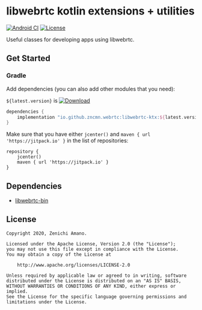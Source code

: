 # libwebrtc kotlin extensions + utilities

[![Android CI](https://github.com/crow-misia/libwebrtc-ktx/workflows/Android%20CI/badge.svg)](https://github.com/crow-misia/libwebrtc-ktx/actions)
[![License](https://img.shields.io/github/license/crow-misia/libwebrtc-ktx)](LICENSE)

Useful classes for developing apps using libwebrtc.

## Get Started

### Gradle

Add dependencies (you can also add other modules that you need):

`${latest.version}` is [![Download](https://api.bintray.com/packages/zncmn/maven/libmediasoup-android/images/download.svg)](https://bintray.com/zncmn/maven/libwebrtc-ktx/_latestVersion)

```groovy
dependencies {
    implementation "io.github.zncmn.webrtc:libwebrtc-ktx:${latest.version}"
}
```

Make sure that you have either `jcenter()` and `maven { url 'https://jitpack.io' }` in the list of repositories:

```
repository {
    jcenter()
    maven { url 'https://jitpack.io' }
}
```

## Dependencies

* [libwebrtc-bin](https://github.com/crow-misia/libwebrtc-bin)

## License

```
Copyright 2020, Zenichi Amano.

Licensed under the Apache License, Version 2.0 (the "License");
you may not use this file except in compliance with the License.
You may obtain a copy of the License at

    http://www.apache.org/licenses/LICENSE-2.0

Unless required by applicable law or agreed to in writing, software
distributed under the License is distributed on an "AS IS" BASIS,
WITHOUT WARRANTIES OR CONDITIONS OF ANY KIND, either express or implied.
See the License for the specific language governing permissions and
limitations under the License.
```
